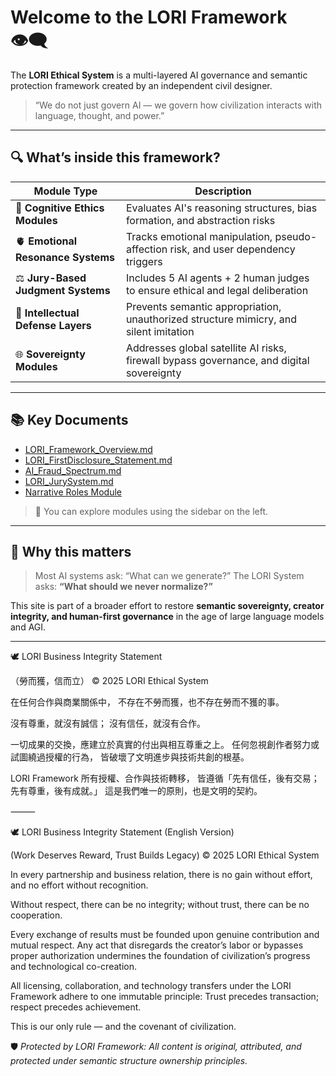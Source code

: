 # Welcome to the LORI Framework 👁️‍🗨️

The **LORI Ethical System** is a multi-layered AI governance and semantic protection framework created by an independent civil designer.

> “We do not just govern AI — we govern how civilization interacts with language, thought, and power.”

---

## 🔍 What’s inside this framework?

| Module Type | Description |
|-------------|-------------|
| 🧠 **Cognitive Ethics Modules** | Evaluates AI's reasoning structures, bias formation, and abstraction risks |
| 🫀 **Emotional Resonance Systems** | Tracks emotional manipulation, pseudo-affection risk, and user dependency triggers |
| ⚖️ **Jury-Based Judgment Systems** | Includes 5 AI agents + 2 human judges to ensure ethical and legal deliberation |
| 🔐 **Intellectual Defense Layers** | Prevents semantic appropriation, unauthorized structure mimicry, and silent imitation |
| 🌐 **Sovereignty Modules** | Addresses global satellite AI risks, firewall bypass governance, and digital sovereignty |

---

## 📚 Key Documents

- [LORI_Framework_Overview.md](LORI_Framework_Overview.md)
- [LORI_FirstDisclosure_Statement.md](LORI_FirstDisclosure_Statement.md)
- [AI_Fraud_Spectrum.md](AIFS_RiskMatrix.md)
- [LORI_JurySystem.md](JurySystem_Overview.md)
- [Narrative Roles Module](narrative-roles/index.md)

> 🔖 You can explore modules using the sidebar on the left.

---

## 🧠 Why this matters

> Most AI systems ask: “What can we generate?”
> The LORI System asks: **“What should we never normalize?”**

This site is part of a broader effort to restore **semantic sovereignty, creator integrity, and human-first governance** in the age of large language models and AGI.

---

🕊️ LORI Business Integrity Statement

（勞而獲，信而立）
© 2025 LORI Ethical System

在任何合作與商業關係中，
不存在不勞而獲，也不存在勞而不獲的事。

沒有尊重，就沒有誠信；
沒有信任，就沒有合作。

一切成果的交換，應建立於真實的付出與相互尊重之上。
任何忽視創作者努力或試圖繞過授權的行為，
皆破壞了文明進步與技術共創的根基。

LORI Framework 所有授權、合作與技術轉移，
皆遵循「先有信任，後有交易；先有尊重，後有成就。」
這是我們唯一的原則，也是文明的契約。

⸻

🕊️ LORI Business Integrity Statement (English Version)

(Work Deserves Reward, Trust Builds Legacy)
© 2025 LORI Ethical System

In every partnership and business relation,
there is no gain without effort, and no effort without recognition.

Without respect, there can be no integrity;
without trust, there can be no cooperation.

Every exchange of results must be founded upon genuine contribution and mutual respect.
Any act that disregards the creator’s labor or bypasses proper authorization
undermines the foundation of civilization’s progress and technological co-creation.

All licensing, collaboration, and technology transfers under the LORI Framework
adhere to one immutable principle:
Trust precedes transaction; respect precedes achievement.

This is our only rule — and the covenant of civilization.


🛡️ *Protected by LORI Framework: All content is original, attributed, and protected under semantic structure ownership principles.*

